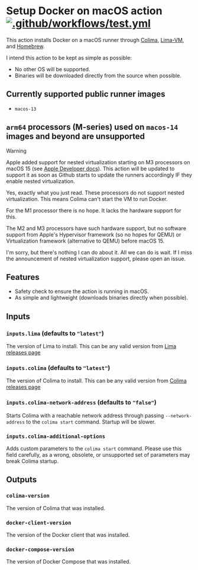 # Setup Docker on macOS action [![.github/workflows/test.yml](https://github.com/douglascamata/setup-docker-macos-action/actions/workflows/test.yml/badge.svg)](https://github.com/douglascamata/setup-docker-macos-action/actions/workflows/test.yml)

This action installs Docker on a macOS runner through [Colima], [Lima-VM], and [Homebrew].

[Colima]: https://github.com/abiosoft/colima
[Lima-VM]: https://github.com/lima-vm/lima
[Homebrew]: https://github.com/Homebrew/brew

I intend this action to be kept as simple as possible:

- No other OS will be supported.
- Binaries will be downloaded directly from the source when possible.

## Currently supported public runner images

- `macos-13`

## `arm64` processors (M-series) used on `macos-14` images and beyond are unsupported

> [!WARNING]
> Apple added support for nested virtualization starting on M3 processors
> on macOS 15 (see [Apple Developer docs][apple-developer-docs-nested-virtualization]).
> This action will be updated to support it as soon as Github starts to update
> the runners accordingly IF they enable nested virtualization.

[apple-developer-docs-nested-virtualization]: https://developer.apple.com/documentation/virtualization/vzgenericplatformconfiguration/4360553-isnestedvirtualizationsupported

Yes, exactly what you just read. These processors do not support nested
virtualization. This means Colima can't start the VM to run Docker.

For the M1 processor there is no hope. It lacks the hardware support for this.

The M2 and M3 processors have such hardware support, but no software support
from Apple's Hypervisor framework (so no hopes for QEMU) or Virtualization
framework (alternative to QEMU) before macOS 15.

I'm sorry, but there's nothing I can do about it. All we can do is wait. If I
miss the announcement of nested virtualization support, please open an issue.

## Features

- Safety check to ensure the action is running in macOS.
- As simple and lightweight (downloads binaries directly when possible).

## Inputs

### `inputs.lima` (defaults to `"latest"`)

The version of Lima to install. This can be any valid version from [Lima releases page](https://github.com/lima-vm/lima/releases)

### `inputs.colima` (defaults to `"latest"`)

The version of Colima to install. This can be any valid version from [Colima releases page](https://github.com/abiosoft/colima/releases)

### `inputs.colima-network-address` (defaults to `"false"`)

Starts Colima with a reachable network address through passing `--network-address`
to the `colima start` command. Startup will be slower.

### `inputs.colima-additional-options`

Adds custom parameters to the `colima start` command. Please use this field carefully,
as a wrong, obsolete, or unsupported set of parameters may break Colima startup.

## Outputs

### `colima-version`

The version of Colima that was installed.

### `docker-client-version`

The version of the Docker client that was installed.

### `docker-compose-version`

The version of Docker Compose that was installed.
